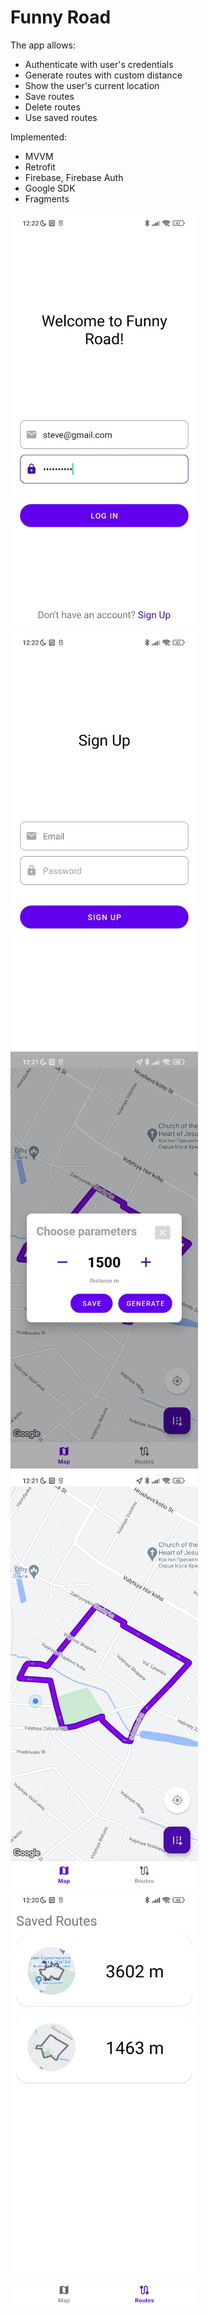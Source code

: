 
# Funny Road 

The app allows:

  * Authenticate with user's credentials
  * Generate routes with custom distance
  * Show the user's current location
  * Save routes
  * Delete routes
  * Use saved routes

Implemented:

  * MVVM
  * Retrofit
  * Firebase, Firebase Auth
  * Google SDK
  * Fragments

<img src="FunnyRoad/img/1720689832404.jpg" alt="drawing" width="300"/>

<img src="FunnyRoad/img/1720689832413.jpg" alt="drawing" width="300"/>

<img src="FunnyRoad/img/1720689832425.jpg" alt="drawing" width="300"/>

<img src="FunnyRoad/img/1720689832437.jpg" alt="drawing" width="300"/>

<img src="FunnyRoad/img/1720689832450.jpg" alt="drawing" width="300"/>











